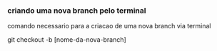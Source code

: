 ### criando uma nova branch pelo terminal


comando necessario para a criacao de uma nova branch via terminal


git checkout -b [nome-da-nova-branch]